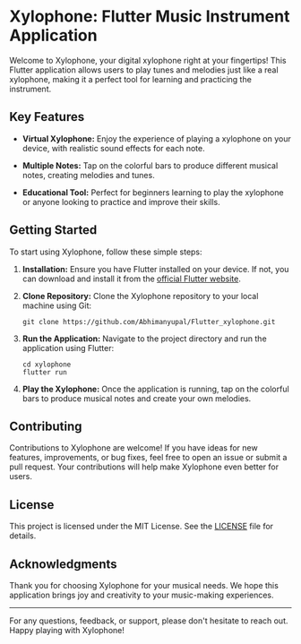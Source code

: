 # Xylophone: Flutter Music Instrument Application

Welcome to Xylophone, your digital xylophone right at your fingertips! This Flutter application allows users to play tunes and melodies just like a real xylophone, making it a perfect tool for learning and practicing the instrument.

## Key Features

- **Virtual Xylophone:** Enjoy the experience of playing a xylophone on your device, with realistic sound effects for each note.

- **Multiple Notes:** Tap on the colorful bars to produce different musical notes, creating melodies and tunes.

- **Educational Tool:** Perfect for beginners learning to play the xylophone or anyone looking to practice and improve their skills.

## Getting Started

To start using Xylophone, follow these simple steps:

1. **Installation:** Ensure you have Flutter installed on your device. If not, you can download and install it from the [official Flutter website](https://flutter.dev/docs/get-started/install).

2. **Clone Repository:** Clone the Xylophone repository to your local machine using Git:

    ```
    git clone https://github.com/Abhimanyupal/Flutter_xylophone.git
    ```

3. **Run the Application:** Navigate to the project directory and run the application using Flutter:

    ```
    cd xylophone
    flutter run
    ```

4. **Play the Xylophone:** Once the application is running, tap on the colorful bars to produce musical notes and create your own melodies.

## Contributing

Contributions to Xylophone are welcome! If you have ideas for new features, improvements, or bug fixes, feel free to open an issue or submit a pull request. Your contributions will help make Xylophone even better for users.

## License

This project is licensed under the MIT License. See the [LICENSE](LICENSE) file for details.

## Acknowledgments

Thank you for choosing Xylophone for your musical needs. We hope this application brings joy and creativity to your music-making experiences.

---

For any questions, feedback, or support, please don't hesitate to reach out. Happy playing with Xylophone!
